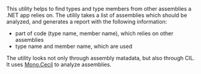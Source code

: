 This utility helps to find types and type members from other assemblies a .NET app relies on.
The utilily takes a list of assemblies which should be analyzed, and generates a report with the following information:
- part of code (type name, member name), which relies on other assemblies
- type name and member name, which are used

The utility looks not only through assembly matadata, but also through CIL. It uses [Mono.Cecil](https://www.mono-project.com/docs/tools+libraries/libraries/Mono.Cecil/) to analyze assemblies.